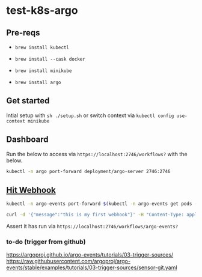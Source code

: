 # test-k8s-argo

## Pre-reqs

- `brew install kubectl`

- `brew install --cask docker`

- `brew install minikube`

- `brew install argo`

## Get started

Intial setup with `sh ./setup.sh` or switch context via `kubectl config use-context minikube`

## Dashboard

Run the below to access via `https://localhost:2746/workflows?` with the below.

```sh
kubectl -n argo port-forward deployment/argo-server 2746:2746
```

## [Hit Webhook](https://www.youtube.com/watch?v=vbI3YqoaSpU)

```sh
kubectl -n argo-events port-forward $(kubectl -n argo-events get pods -l eventsource-name=webhook --field-selector=status.phase==Running -o jsonpath="{.items[0].metadata.name}") 12000:12000
```

```sh
curl -d '{"message":"this is my first webhook"}' -H "Content-Type: application/json" -X POST http://localhost:12000/github
```

Assert it has run via `https://localhost:2746/workflows/argo-events?`

### to-do (trigger from github)

https://argoproj.github.io/argo-events/tutorials/03-trigger-sources/
https://raw.githubusercontent.com/argoproj/argo-events/stable/examples/tutorials/03-trigger-sources/sensor-git.yaml

